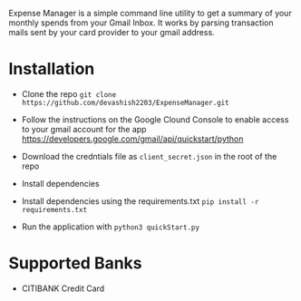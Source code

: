 Expense Manager is a simple command line utility to get a summary of your monthly spends from your Gmail Inbox.
It works by parsing transaction mails sent by your card provider to your gmail address.


# Installation

- Clone the repo
```git clone https://github.com/devashish2203/ExpenseManager.git```

- Follow the instructions on the Google Clound Console to enable access to your gmail account for the app
 https://developers.google.com/gmail/api/quickstart/python
 - Download the credntials file as ```client_secret.json``` in the root of the repo

- Install dependencies
 - Install dependencies using the requirements.txt
 ```pip install -r requirements.txt```

- Run the application with
 ```python3 quickStart.py```


# Supported Banks
 - CITIBANK Credit Card





